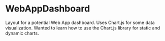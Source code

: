 # WebAppDashboard

Layout for a potential Web App dashboard. Uses Chart.js for some data visualization. Wanted to learn how to use the Chart.js library
for static and dynamic charts.
